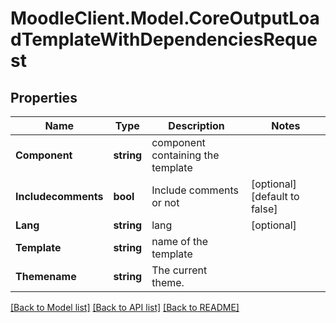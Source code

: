 # MoodleClient.Model.CoreOutputLoadTemplateWithDependenciesRequest

## Properties

Name | Type | Description | Notes
------------ | ------------- | ------------- | -------------
**Component** | **string** | component containing the template | 
**Includecomments** | **bool** | Include comments or not | [optional] [default to false]
**Lang** | **string** | lang | [optional] 
**Template** | **string** | name of the template | 
**Themename** | **string** | The current theme. | 

[[Back to Model list]](../README.md#documentation-for-models) [[Back to API list]](../README.md#documentation-for-api-endpoints) [[Back to README]](../README.md)


